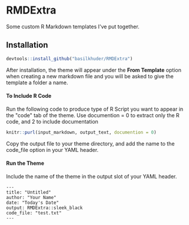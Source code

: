 # RMDExtra
Some custom R Markdown templates I've put together.

<h2>Installation</h2>

```r
devtools::install_github("basilkhuder/RMDExtra")
```

After installation, the theme will appear under the <b>From Template</b> option when creating a new markdown file and you will be asked to give the template a folder a name. 

<h4> To Include R Code </h4>
Run the following code to produce type of R Script you want to appear in the "code" tab of the theme. Use documention = 0 to extract only the R code, and 2 to include documentation

```r
knitr::purl(input_markdown, output_text, documention = 0)
```

Copy the output file to your theme directory, and add the name to the code_file option in your YAML header. 

<h4> Run the Theme </h4> 
Include the name of the theme in the output slot of your YAML header. 

```
---
title: "Untitled"
author: "Your Name"
date: "Today's Date"
output: RMDExtra::sleek_black
code_file: "test.txt"
---
```
